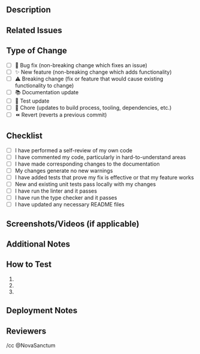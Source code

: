 <!-- Thanks for contributing! Please follow these guidelines when submitting a pull request. -->

## Description

<!-- Provide a clear and concise description of your changes. Include any relevant motivation and context. -->

## Related Issues

<!-- List any issues this PR addresses. Use the format: Fixes #123 -->

## Type of Change

<!-- Check the relevant box with [x] -->

- [ ] 🐛 Bug fix (non-breaking change which fixes an issue)
- [ ] ✨ New feature (non-breaking change which adds functionality)
- [ ] ⚠️ Breaking change (fix or feature that would cause existing functionality to change)
- [ ] 📚 Documentation update
- [ ] 🧪 Test update
- [ ] 🔧 Chore (updates to build process, tooling, dependencies, etc.)
- [ ] ⏪ Revert (reverts a previous commit)

## Checklist

<!-- Complete all items that apply to your changes. -->

- [ ] I have performed a self-review of my own code
- [ ] I have commented my code, particularly in hard-to-understand areas
- [ ] I have made corresponding changes to the documentation
- [ ] My changes generate no new warnings
- [ ] I have added tests that prove my fix is effective or that my feature works
- [ ] New and existing unit tests pass locally with my changes
- [ ] I have run the linter and it passes
- [ ] I have run the type checker and it passes
- [ ] I have updated any necessary README files

## Screenshots/Videos (if applicable)

<!-- Add screenshots or screen recordings to help explain your changes. -->

## Additional Notes

<!-- Add any additional information that would be helpful for reviewers. -->

## How to Test

<!-- Provide steps to test your changes. -->

1. 
2. 
3. 

## Deployment Notes

<!-- Any special notes about deployment? -->

## Reviewers

<!-- Tag relevant team members for review. -->

/cc @NovaSanctum 
